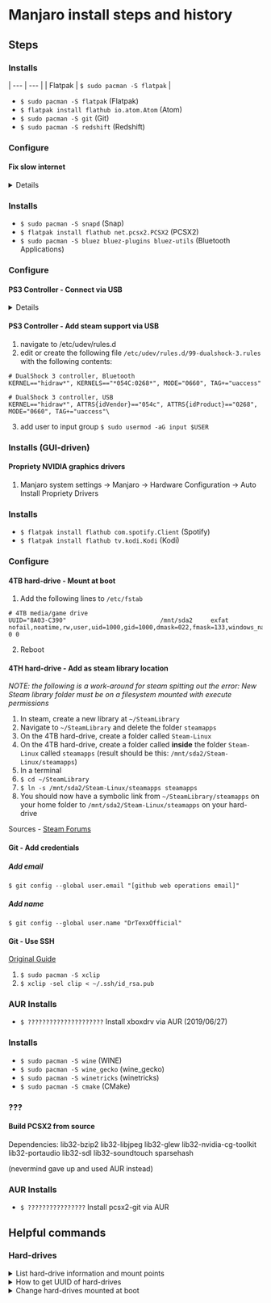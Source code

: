 # Manjaro install steps and history

## Steps
### Installs

| --- | --- |
| Flatpak | `$ sudo pacman -S flatpak` |

- `$ sudo pacman -S flatpak` (Flatpak)
- `$ flatpak install flathub io.atom.Atom` (Atom)
- `$ sudo pacman -S git` (Git)
- `$ sudo pacman -S redshift` (Redshift)

### Configure
#### Fix slow internet
<details>
  <ol>
    <li>Open KDE Connections Manager</li>
    <li>Change the MTU of your wired connection from 'automatic' to '1492' (bytes)</li>
    <li>Configure repos to local mirrors</li>
    <code>$ sudo pacman-mirrors -g</code>
    <li>Reboot</li>
</details>

### Installs
- `$ sudo pacman -S snapd` (Snap)
- `$ flatpak install flathub net.pcsx2.PCSX2` (PCSX2)
- `$ sudo pacman -S bluez bluez-plugins bluez-utils` (Bluetooth Applications)

### Configure
#### PS3 Controller -  Connect via USB
<details>
  <ol>
    <li>`$ systemctl start bluetooth.service`</li>
    <li>Plug in controller via USB</li>
    <li>Check xpad is installed and up-to-date `$ sudo pacman -S xpad` ***NECESSARY?***</li>
  </ol>
</details>

#### PS3 Controller - Add steam support via USB
1. navigate to /etc/udev/rules.d
2. edit or create the following file `/etc/udev/rules.d/99-dualshock-3.rules` with the following contents:

```
# DualShock 3 controller, Bluetooth
KERNEL=="hidraw*", KERNELS=="*054C:0268*", MODE="0660", TAG+="uaccess"

# DualShock 3 controller, USB
KERNEL=="hidraw*", ATTRS{idVendor}=="054c", ATTRS{idProduct}=="0268", MODE="0660", TAG+="uaccess"\
```

3. add user to input group `$ sudo usermod -aG input $USER`

### Installs (GUI-driven)
#### Propriety NVIDIA graphics drivers
1. Manjaro system settings -> Manjaro -> Hardware Configuration -> Auto Install Propriety Drivers

### Installs
- `$ flatpak install flathub com.spotify.Client` (Spotify)
- `$ flatpak install flathub tv.kodi.Kodi` (Kodi)

### Configure
#### 4TB hard-drive - Mount at boot
1. Add the following lines to `/etc/fstab`

```
# 4TB media/game drive
UUID="8A03-C390"                          /mnt/sda2     exfat   nofail,noatime,rw,user,uid=1000,gid=1000,dmask=022,fmask=133,windows_names,auto,umask=000,exec 0 0
```

2. Reboot

#### 4TH hard-drive - Add as steam library location
_NOTE: the following is a work-around for steam spitting out the error: New Steam library folder must be on a filesystem mounted with execute permissions_

1. In steam, create a new library at `~/SteamLibrary`
2. Navigate to `~/SteamLibrary` and delete the folder `steamapps`
3. On the 4TB hard-drive, create a folder called `Steam-Linux`
4. On the 4TB hard-drive, create a folder called **inside** the folder `Steam-Linux` called `steamapps`
(result should be this: `/mnt/sda2/Steam-Linux/steamapps`)
5. In a terminal
  1. `$ cd ~/SteamLibrary`
  2. `$ ln -s /mnt/sda2/Steam-Linux/steamapps steamapps`
6. You should now have a symbolic link from `~/SteamLibrary/steamapps` on your home folder to `/mnt/sda2/Steam-Linux/steamapps` on your hard-drive

Sources - [Steam Forums](https://steamcommunity.com/app/221410/discussions/0/666827316152433246/#c624076027916587866)

#### Git - Add credentials
##### Add email
`$ git config --global user.email "[github web operations email]"`
##### Add name
`$ git config --global user.name "DrTexxOfficial"`

#### Git - Use SSH
[Original Guide](https://help.github.com/en/articles/connecting-to-github-with-ssh)
1. `$ sudo pacman -S xclip`
1. `$ xclip -sel clip < ~/.ssh/id_rsa.pub`

### AUR Installs
- `$ ?????????????????????` Install xboxdrv via AUR (2019/06/27)

### Installs
- `$ sudo pacman -S wine` (WINE)
- `$ sudo pacman -S wine_gecko` (wine_gecko)
- `$ sudo pacman -S winetricks` (winetricks)
- `$ sudo pacman -S cmake` (CMake)

### ???
#### Build PCSX2 from source
Dependencies:
lib32-bzip2
lib32-libjpeg
lib32-glew
lib32-nvidia-cg-toolkit
lib32-portaudio
lib32-sdl
lib32-soundtouch
sparsehash

(nevermind gave up and used AUR instead)

### AUR Installs
- `$ ????????????????` Install pcsx2-git via AUR

## Helpful commands
### Hard-drives
<details>
  <summary>List hard-drive information and mount points</summary>
  <code>lsblk</code>
</details>
<details>
  <summary>How to get UUID of hard-drives</summary>
  <code>sudo blkid</code>
</details>
<details>
  <summary>Change hard-drives mounted at boot</summary>
  Edit <code>/etc/fstab</code>
</details>
